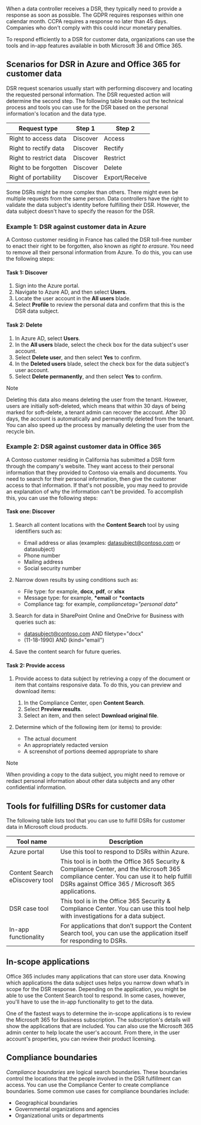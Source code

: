 When a data controller receives a DSR, they typically need to provide a response as soon as possible. The GDPR requires responses within one calendar month. CCPA requires a response no later than 45 days. Companies who don't comply with this could incur monetary penalties.

To respond efficiently to a DSR for customer data, organizations can use the tools and in-app features available in both Microsoft 36 and Office 365.

## Scenarios for DSR in Azure and Office 365 for customer data

DSR request scenarios usually start with performing discovery and locating the requested personal information. The DSR requested action will determine the second step. The following table breaks out the technical process and tools you can use for the DSR based on the personal information's location and the data type.

|Request type|Step 1|Step 2|
|------|------|------|
|Right to access data|Discover|Access|
|Right to rectify data|Discover|Rectify|
|Right to restrict data|Discover|Restrict|
|Right to be forgotten|Discover|Delete|
|Right of portability|Discover|Export/Receive|

Some DSRs might be more complex than others. There might even be multiple requests from the same person. Data controllers have the right to validate the data subject's identity before fulfilling their DSR. However, the data subject doesn't have to specify the reason for the DSR.

### Example 1: DSR against customer data in Azure

A Contoso customer residing in France has called the DSR toll-free number to enact their right to be forgotten, also known as *right to erasure*. You need to remove all their personal information from Azure. To do this, you can use the following steps:

#### Task 1: Discover

1. Sign into the Azure portal.
2. Navigate to Azure AD, and then select **Users**.
3. Locate the user account in the **All users** blade.
4. Select **Profile** to review the personal data and confirm that this is the DSR data subject.

#### Task 2: Delete

1. In Azure AD, select **Users**.
2. In the **All users** blade, select the check box for the data subject's user account.
3. Select **Delete user**, and then select **Yes** to confirm.
4. In the **Deleted users** blade, select the check box for the data subject's user account.
5. Select **Delete permanently**, and then select **Yes** to confirm.

> [!NOTE]
> Deleting this data also means deleting the user from the tenant. However, users are initially soft-deleted, which means that within 30 days of being marked for soft-delete, a tenant admin can recover the account. After 30 days, the account is automatically and permanently deleted from the tenant. You can also speed up the process by manually deleting the user from the recycle bin.

### Example 2: DSR against customer data in Office 365

A Contoso customer residing in California has submitted a DSR form through the company's website. They want access to their personal information that they provided to Contoso via emails and documents. You need to search for their personal information, then give the customer access to that information. If that's not possible, you may need to provide an explanation of why the information can't be provided. To accomplish this, you can use the following steps:

#### Task one: Discover

1. Search all content locations with the **Content Search** tool by using identifiers such as:

    - Email address or alias (examples: datasubject@contoso.com or datasubject)
    - Phone number
    - Mailing address
    - Social security number

2. Narrow down results by using conditions such as:

    - File type: for example, **docx**, **pdf**, or **xlsx**
    - Message type: for example, **\*email** or **\*contacts**
    - Compliance tag: for example, *compliancetag="personal data"*

3. Search for data in SharePoint Online and OneDrive for Business with queries such as:

    - datasubject@contoso.com AND filetype="docx"
    - (11-18-1990) AND (kind="email")

4. Save the content search for future queries.

#### Task 2: Provide access

1. Provide access to data subject by retrieving a copy of the document or item that contains responsive data. To do this, you can preview and download items:

    1. In the Compliance Center, open **Content Search**.
    1. Select **Preview results**.
    1. Select an item, and then select **Download original file**.

2. Determine which of the following item (or items) to provide:

    - The actual document
    - An appropriately redacted version
    - A screenshot of portions deemed appropriate to share

> [!NOTE]
> When providing a copy to the data subject, you might need to remove or redact personal information about other data subjects and any other confidential information.

## Tools for fulfilling DSRs for customer data

The following table lists tool that you can use to fulfill DSRs for customer data in Microsoft cloud products.

|Tool name|Description|
|------|------|
|Azure portal|Use this tool to respond to DSRs within Azure.|
|Content Search eDiscovery tool|This tool is in both the Office 365 Security & Compliance Center, and the Microsoft 365 compliance center. You can use it to help fulfill DSRs against Office 365 / Microsoft 365 applications.|
|DSR case tool|This tool is in the Office 365 Security & Compliance Center. You can use this tool help with investigations for a data subject.|
|In-app functionality|For applications that don’t support the Content Search tool, you can use the application itself for responding to DSRs.|

## In-scope applications

Office 365 includes many applications that can store user data. Knowing which applications the data subject uses helps you narrow down what’s in scope for the DSR response. Depending on the application, you might be able to use the Content Search tool to respond. In some cases, however, you'll have to use the in-app functionality to get to the data.

One of the fastest ways to determine the in-scope applications is to review the Microsoft 365 for Business subscription. The subscription's details will show the applications that are included. You can also use the Microsoft 365 admin center to help locate the user's account. From there, in the user account's properties, you can review their product licensing.

## Compliance boundaries

*Compliance boundaries* are logical search boundaries. These boundaries control the locations that the people involved in the DSR fulfillment can access. You can use the Compliance Center to create compliance boundaries. Some common use cases for compliance boundaries include:

- Geographical boundaries
- Governmental organizations and agencies
- Organizational units or departments
